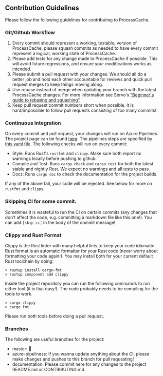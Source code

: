 ## Contribution Guidelines

Please follow the following guidelines for contributing to ProcessCache.

### Git/Github Workflow
1) Every commit should represent a working, testable, version of ProcessCache, please squash commits as needed to have every commit represent a logical, working state of ProcessCache.
2) Please add tests for any change made to ProcessCache if possible. This will avoid future regressions, and ensure your modifications works as intended.
3) Please submit a pull request with your changes. We should all do a better job and hold each other accountable for reviews and quick pull request merges to keep things moving along.
5) Use rebase instead of merge when updating your branch with the latest ProcessCache changes. For more information see Servo's ["Beginner's guide to rebasing and squashing"](https://github.com/servo/servo/wiki/Beginner's-guide-to-rebasing-and-squashing)
6) Keep pull request commit numbers short when possible. It is hard/impossible to follow pull requests consisting of too many commits!

### Continuous Integration
On every commit and pull request, your changes will run on Azure Pipelines. The project page can be found [here](https://dev.azure.com/upenn-acg/ProcessCache). The pipelines steps are specified by [this yaml file](./azure-pipelines.yml). The following checks will run on every commit:

- Style: Runs Rust's `rustfmt` and `clippy`. Make sure both report no warnings locally before pushing to github.
- Compile and Test: Runs `cargo check` and `cargo test` for both the latest stable and nightly Rust. We expect no warnings and all tests to pass.
- Docs: Runs `cargo doc` to check the documentation for the project builds.

If any of the above fail, your code will be rejected. See below for more on `rustfmt` and `clippy`.

### Skipping CI for some commit.
Sometimes it is wasteful to run the CI on certain commits (any changes that don't affect the code, e.g. committing a markdown file like this one!). You can add `[skip ci]` in the body of the commit message!

### Clippy and Rust Format
Clippy is the Rust linter with many helpful lints to keep your code idiomatic. Rust format is an automatic formatter for your Rust code (never worry about formatting your code again!). You may install both for your current default Rust toolchain by doing:
```shell
> rustup install cargo-fmt
> rustup component add clippy
```

Inside the project repository you can run the following commands to run either tool (it is that easy!). The code probably needs to be compiling for the tools to work.
```shell
> cargo clippy
> cargo fmt
```

Please run both tools before doing a pull request.

### Branches
The following are useful branches for the project:
- master: :bow:
- azure-pipeliness: If you wanna update anything about the CI, please make changes and pushes to this branch for pull requesting!
- documentation: Please commit here for any changes to the project README.md or CONTRIBUTING.md.
